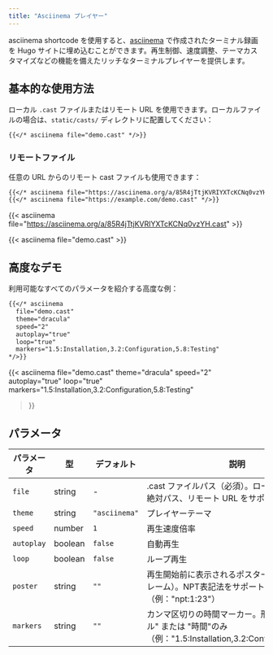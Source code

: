 ```yaml
---
title: "Asciinema プレイヤー"
---
```


asciinema shortcode を使用すると、[asciinema](https://asciinema.org/) で作成されたターミナル録画を Hugo サイトに埋め込むことができます。再生制御、速度調整、テーマカスタマイズなどの機能を備えたリッチなターミナルプレイヤーを提供します。

## 基本的な使用方法

ローカル `.cast` ファイルまたはリモート URL を使用できます。ローカルファイルの場合は、`static/casts/` ディレクトリに配置してください：

```markdown
{{</* asciinema file="demo.cast" */>}}
```

### リモートファイル

任意の URL からのリモート cast ファイルも使用できます：

```markdown
{{</* asciinema file="https://asciinema.org/a/85R4jTtjKVRIYXTcKCNq0vzYH.cast" */>}}
{{</* asciinema file="https://example.com/demo.cast" */>}}
```

{{< asciinema file="https://asciinema.org/a/85R4jTtjKVRIYXTcKCNq0vzYH.cast" >}}

{{< asciinema file="demo.cast" >}}

## 高度なデモ

利用可能なすべてのパラメータを紹介する高度な例：

```markdown
{{</* asciinema 
  file="demo.cast"
  theme="dracula"
  speed="2"
  autoplay="true"
  loop="true"
  markers="1.5:Installation,3.2:Configuration,5.8:Testing"
*/>}}
```

{{< asciinema 
  file="demo.cast"
  theme="dracula"
  speed="2"
  autoplay="true"
  loop="true"
  markers="1.5:Installation,3.2:Configuration,5.8:Testing"
>}}

## パラメータ

| パラメータ | 型 | デフォルト | 説明 |
|-----------|----|-----------|------|
| `file` | string | - | .cast ファイルパス（必須）。ローカルファイル、絶対パス、リモート URL をサポート |
| `theme` | string | `"asciinema"` | プレイヤーテーマ |
| `speed` | number | `1` | 再生速度倍率 |
| `autoplay` | boolean | `false` | 自動再生 |
| `loop` | boolean | `false` | ループ再生 |
| `poster` | string | `""` | 再生開始前に表示されるポスター（プレビューフレーム）。NPT表記法をサポート（例："npt:1:23"） |
| `markers` | string | `""` | カンマ区切りの時間マーカー。形式："時間:ラベル" または "時間"のみ（例："1.5:Installation,3.2:Configuration,5.8"） |
